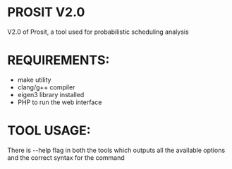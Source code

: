 PROSIT V2.0
================================================================
V2.0 of Prosit, a tool used for probabilistic scheduling analysis

REQUIREMENTS:
===============================================================
- make utility 
- clang/g++ compiler 
- eigen3 library installed
- PHP to run the web interface

TOOL USAGE:
============================================================
There is --help flag in both the tools which outputs all the available options and the correct syntax for the command
